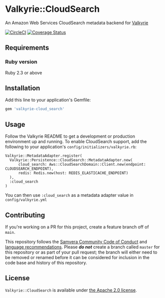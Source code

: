 # Valkyrie::CloudSearch

An Amazon Web Services CloudSearch metadata backend for [Valkyrie](https://github.com/samvera-labs/valkyrie)

[![CircleCI](https://circleci.com/gh/samvera-labs/valkyrie-cloud_search.svg?style=svg)](https://circleci.com/gh/samvera-labs/valkyrie-cloud_search)
[![Coverage Status](https://coveralls.io/repos/github/samvera-labs/valkyrie-cloud_search/badge.svg?branch=master)](https://coveralls.io/github/samvera-labs/valkyrie-cloud_search?branch=master)

## Requirements

### Ruby version
Ruby 2.3 or above

## Installation

Add this line to your application's Gemfile:

```ruby
gem 'valkyrie-cloud_search'
```

## Usage

Follow the Valkyrie README to get a development or production environment up and running. To enable CloudSearch support,
add the following to your application's `config/initializers/valkyrie.rb`:

    Valkyrie::MetadataAdapter.register(
      Valkyrie::Persistence::CloudSearch::MetadataAdapter.new(
          cloud_search: Aws::CloudSearchDomain::Client.new(endpoint: CLOUDSEARCH_ENDPOINT),
          redis: Redis.new(host: REDIS_ELASTICACHE_ENDPOINT)
      ),
      :cloud_search
    )

You can then use `:cloud_search` as a metadata adapter value in `config/valkyrie.yml`

## Contributing

If you're working on a PR for this project, create a feature branch off of `main`. 

This repository follows the [Samvera Community Code of Conduct](https://samvera.atlassian.net/wiki/spaces/samvera/pages/405212316/Code+of+Conduct) and [language recommendations](https://github.com/samvera/maintenance/blob/master/templates/CONTRIBUTING.md#language).  Please ***do not*** create a branch called `master` for this repository or as part of your pull request; the branch will either need to be removed or renamed before it can be considered for inclusion in the code base and history of this repository.

## License

`Valkyrie::CloudSearch` is available under [the Apache 2.0 license](LICENSE).
